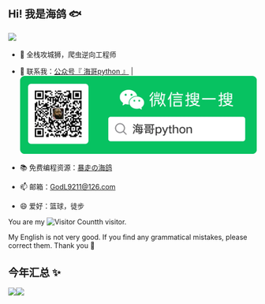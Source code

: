 <!--
## Hi there 👋
-->
<!--
**GodL9211/GodL9211** is a ✨ _special_ ✨ repository because its `README.md` (this file) appears on your GitHub profile.

Here are some ideas to get you started:

- 🔭 I’m currently working on ...
- 🌱 I’m currently learning ...
- 👯 I’m looking to collaborate on ...
- 🤔 I’m looking for help with ...
- 💬 Ask me about ...
- 📫 How to reach me: ...
- 😄 Pronouns: ...
- ⚡ Fun fact: ...
-->


## Hi! 我是海鸽 🐟

![](https://komarev.com/ghpvc/?username=GodL9211&color=brightgreen)


- 🐧 全栈攻城狮，爬虫逆向工程师

- 🌱 联系我：<a href="https://github.com/GodL9211/GodL9211/blob/main/%E6%B5%B7%E5%93%A5python.png" target="_blank">公众号『 海哥python 』</a> | ![公众号：海哥python](https://github.com/GodL9211/GodL9211/blob/main/%E6%B5%B7%E5%93%A5python.png)
- 📚 免费编程资源：<a href="https://godl9211.github.io/" target="_blank">暴走の海鸽</a>
- 📫 邮箱：GodL9211@126.com
- 😄 爱好：篮球，徒步

You are my ![Visitor Count](https://profile-counter.glitch.me/GodL9211/count.svg)th visitor.

My English is not very good. If you find any grammatical mistakes, please correct them. Thank you 🥰

## 今年汇总 ✨

<img align="" height="137px" src="https://github-readme-stats.vercel.app/api?username=GodL9211&hide_title=true&hide_border=true&show_icons=true&include_all_commits=true&line_height=21&bg_color=0,EC6C6C,FFD479,FFFC79,73FA79&theme=graywhite&locale=cn" /><img align="" height="137px" src="https://github-readme-stats.vercel.app/api/top-langs/?username=liyupi&hide_title=true&hide_border=true&layout=compact&bg_color=0,73FA79,73FDFF,D783FF&theme=graywhite&locale=cn" />
